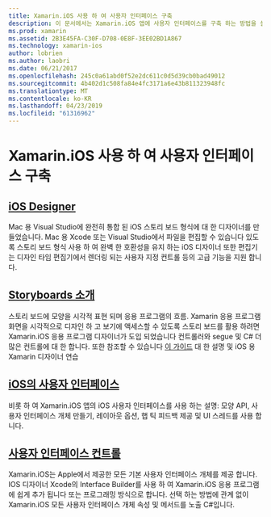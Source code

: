 ```yaml
---
title: Xamarin.iOS 사용 하 여 사용자 인터페이스 구축
description: 이 문서에서는 Xamarin.iOS 앱에 사용자 인터페이스를 구축 하는 방법을 설명 합니다. IOS 디자이너, 스토리 보드, 일반 iOS 인터페이스 개념 및 iOS 사용자에 대 한 가이드에 대 한 링크 인터페이스 컨트롤을 제공합니다.
ms.prod: xamarin
ms.assetid: 2B3E45FA-C30F-D708-0E8F-3EE02BD1A867
ms.technology: xamarin-ios
author: lobrien
ms.author: laobri
ms.date: 06/21/2017
ms.openlocfilehash: 245c0a61abd0f52e2dc611c0d5d39cb0bad49012
ms.sourcegitcommit: 4b402d1c508fa84e4fc3171a6e43b811323948fc
ms.translationtype: MT
ms.contentlocale: ko-KR
ms.lasthandoff: 04/23/2019
ms.locfileid: "61316962"
---
```

# <a name="building-user-interfaces-with-xamarinios"></a>Xamarin.iOS 사용 하 여 사용자 인터페이스 구축

## <a name="ios-designeriosuser-interfacedesignerindexmd"></a>[iOS Designer](~/ios/user-interface/designer/index.md)

Mac 용 Visual Studio에 완전히 통합 된 iOS 스토리 보드 형식에 대 한 디자이너를 만들었습니다. Mac 용 Xcode 또는 Visual Studio에서 파일을 편집할 수 있습니다 있도록 스토리 보드 형식 사용 하 여 완벽 한 호환성을 유지 하는 iOS 디자이너 또한 편집기는 디자인 타임 편집기에서 렌더링 되는 사용자 지정 컨트롤 등의 고급 기능을 지원 합니다.

## <a name="introduction-to-storyboardsiosuser-interfacestoryboardsindexmd"></a>[Storyboards 소개](~/ios/user-interface/storyboards/index.md)

스토리 보드에 모양을 시각적 표현 되며 응용 프로그램의 흐름. Xamarin 응용 프로그램 화면을 시각적으로 디자인 하 고 보기에 액세스할 수 있도록 스토리 보드를 활용 하려면 Xamarin.iOS 응용 프로그램 디자이너가 도입 되었습니다 컨트롤러와 segue 및 C# 더 많은 컨트롤에 대 한 합니다. 또한 참조할 수 있습니다 [이 가이드](~/ios/user-interface/designer/introduction.md) 대 한 설명 및 iOS 용 Xamarin 디자이너 연습

## <a name="user-interface-in-iosiosuser-interfaceios-uiindexmd"></a>[iOS의 사용자 인터페이스](~/ios/user-interface/ios-ui/index.md)

비롯 하 여 Xamarin.iOS 앱의 iOS 사용자 인터페이스를 사용 하는 설명: 모양 API, 사용자 인터페이스 개체 만들기, 레이아웃 옵션, 햅 틱 피드백 제공 및 UI 스레드를 사용 합니다.

## <a name="user-interface-controlsiosuser-interfacecontrolsindexmd"></a>[사용자 인터페이스 컨트롤](~/ios/user-interface/controls/index.md)

Xamarin.iOS는 Apple에서 제공한 모든 기본 사용자 인터페이스 개체를 제공 합니다. IOS 디자이너 Xcode의 Interface Builder를 사용 하 여 Xamarin.iOS 응용 프로그램에 쉽게 추가 됩니다 또는 프로그래밍 방식으로 합니다. 선택 하는 방법에 관계 없이 Xamarin.iOS 모든 사용자 인터페이스 개체 속성 및 메서드를 노출 C#입니다.
